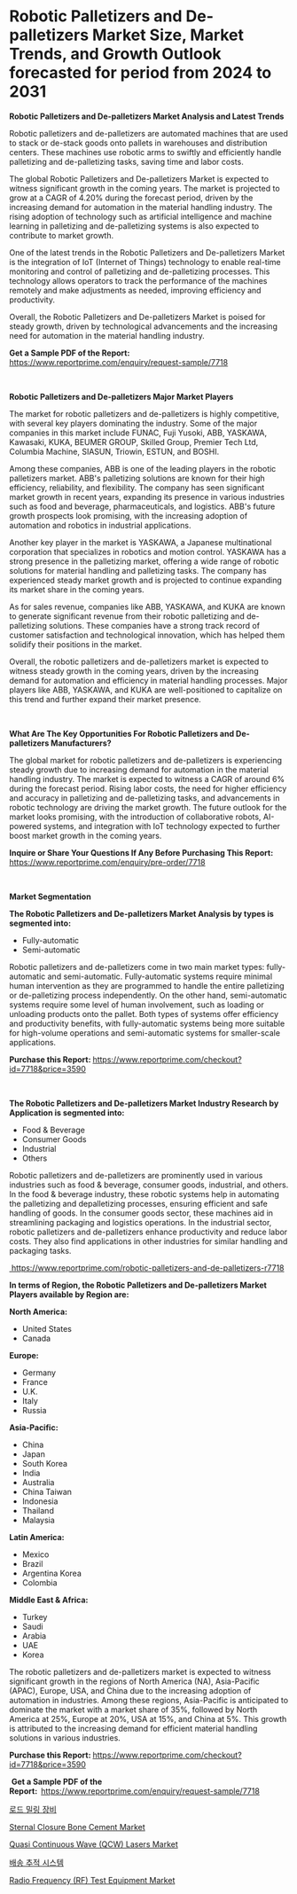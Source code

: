 <p><h1>Robotic Palletizers and De-palletizers Market Size, Market Trends, and Growth Outlook forecasted for period from 2024 to 2031</h1></p><p><strong>Robotic Palletizers and De-palletizers Market Analysis and Latest Trends</strong></p>
<p><p>Robotic palletizers and de-palletizers are automated machines that are used to stack or de-stack goods onto pallets in warehouses and distribution centers. These machines use robotic arms to swiftly and efficiently handle palletizing and de-palletizing tasks, saving time and labor costs.</p><p>The global Robotic Palletizers and De-palletizers Market is expected to witness significant growth in the coming years. The market is projected to grow at a CAGR of 4.20% during the forecast period, driven by the increasing demand for automation in the material handling industry. The rising adoption of technology such as artificial intelligence and machine learning in palletizing and de-palletizing systems is also expected to contribute to market growth.</p><p>One of the latest trends in the Robotic Palletizers and De-palletizers Market is the integration of IoT (Internet of Things) technology to enable real-time monitoring and control of palletizing and de-palletizing processes. This technology allows operators to track the performance of the machines remotely and make adjustments as needed, improving efficiency and productivity.</p><p>Overall, the Robotic Palletizers and De-palletizers Market is poised for steady growth, driven by technological advancements and the increasing need for automation in the material handling industry.</p></p>
<p><strong>Get a Sample PDF of the Report:&nbsp;</strong> <a href="https://www.reportprime.com/enquiry/request-sample/7718">https://www.reportprime.com/enquiry/request-sample/7718</a></p>
<p>&nbsp;</p>
<p><strong>Robotic Palletizers and De-palletizers Major Market Players</strong></p>
<p><p>The market for robotic palletizers and de-palletizers is highly competitive, with several key players dominating the industry. Some of the major companies in this market include FUNAC, Fuji Yusoki, ABB, YASKAWA, Kawasaki, KUKA, BEUMER GROUP, Skilled Group, Premier Tech Ltd, Columbia Machine, SIASUN, Triowin, ESTUN, and BOSHI.</p><p>Among these companies, ABB is one of the leading players in the robotic palletizers market. ABB's palletizing solutions are known for their high efficiency, reliability, and flexibility. The company has seen significant market growth in recent years, expanding its presence in various industries such as food and beverage, pharmaceuticals, and logistics. ABB's future growth prospects look promising, with the increasing adoption of automation and robotics in industrial applications.</p><p>Another key player in the market is YASKAWA, a Japanese multinational corporation that specializes in robotics and motion control. YASKAWA has a strong presence in the palletizing market, offering a wide range of robotic solutions for material handling and palletizing tasks. The company has experienced steady market growth and is projected to continue expanding its market share in the coming years.</p><p>As for sales revenue, companies like ABB, YASKAWA, and KUKA are known to generate significant revenue from their robotic palletizing and de-palletizing solutions. These companies have a strong track record of customer satisfaction and technological innovation, which has helped them solidify their positions in the market.</p><p>Overall, the robotic palletizers and de-palletizers market is expected to witness steady growth in the coming years, driven by the increasing demand for automation and efficiency in material handling processes. Major players like ABB, YASKAWA, and KUKA are well-positioned to capitalize on this trend and further expand their market presence.</p></p>
<p>&nbsp;</p>
<p><strong>What Are The Key Opportunities For Robotic Palletizers and De-palletizers Manufacturers?</strong></p>
<p><p>The global market for robotic palletizers and de-palletizers is experiencing steady growth due to increasing demand for automation in the material handling industry. The market is expected to witness a CAGR of around 6% during the forecast period. Rising labor costs, the need for higher efficiency and accuracy in palletizing and de-palletizing tasks, and advancements in robotic technology are driving the market growth. The future outlook for the market looks promising, with the introduction of collaborative robots, AI-powered systems, and integration with IoT technology expected to further boost market growth in the coming years.</p></p>
<p><strong>Inquire or Share Your Questions If Any Before Purchasing This Report:</strong> <a href="https://www.reportprime.com/enquiry/pre-order/7718">https://www.reportprime.com/enquiry/pre-order/7718</a></p>
<p>&nbsp;</p>
<p><strong>Market Segmentation</strong></p>
<p><strong>The Robotic Palletizers and De-palletizers Market Analysis by types is segmented into:</strong></p>
<p><ul><li>Fully-automatic</li><li>Semi-automatic</li></ul></p>
<p><p>Robotic palletizers and de-palletizers come in two main market types: fully-automatic and semi-automatic. Fully-automatic systems require minimal human intervention as they are programmed to handle the entire palletizing or de-palletizing process independently. On the other hand, semi-automatic systems require some level of human involvement, such as loading or unloading products onto the pallet. Both types of systems offer efficiency and productivity benefits, with fully-automatic systems being more suitable for high-volume operations and semi-automatic systems for smaller-scale applications.</p></p>
<p><strong>Purchase this Report:&nbsp;</strong><a href="https://www.reportprime.com/checkout?id=7718&price=3590">https://www.reportprime.com/checkout?id=7718&price=3590</a></p>
<p>&nbsp;</p>
<p><strong>The Robotic Palletizers and De-palletizers Market Industry Research by Application is segmented into:</strong></p>
<p><ul><li>Food & Beverage</li><li>Consumer Goods</li><li>Industrial</li><li>Others</li></ul></p>
<p><p>Robotic palletizers and de-palletizers are prominently used in various industries such as food & beverage, consumer goods, industrial, and others. In the food & beverage industry, these robotic systems help in automating the palletizing and depalletizing processes, ensuring efficient and safe handling of goods. In the consumer goods sector, these machines aid in streamlining packaging and logistics operations. In the industrial sector, robotic palletizers and de-palletizers enhance productivity and reduce labor costs. They also find applications in other industries for similar handling and packaging tasks.</p></p>
<p><a href="https://www.reportprime.com/robotic-palletizers-and-de-palletizers-r7718">&nbsp;https://www.reportprime.com/robotic-palletizers-and-de-palletizers-r7718</a></p>
<p><strong>In terms of Region, the Robotic Palletizers and De-palletizers Market Players available by Region are:</strong></p>
<p>
    <p> <strong> North America: </strong>
        <ul>
            <li>United States</li>
            <li>Canada</li>
        </ul>
        </p> 
    <p> <strong> Europe: </strong>
        <ul>
            <li>Germany</li>
            <li>France</li>
            <li>U.K.</li>
            <li>Italy</li>
            <li>Russia</li>
        </ul>
        </p> 
    <p> <strong> Asia-Pacific: </strong>
        <ul>
            <li>China</li>
            <li>Japan</li>
            <li>South Korea</li>
            <li>India</li>
            <li>Australia</li>
            <li>China Taiwan</li>
            <li>Indonesia</li>
            <li>Thailand</li>
            <li>Malaysia</li>
        </ul>
        </p> 
    <p> <strong> Latin America: </strong>
        <ul>
            <li>Mexico</li>
            <li>Brazil</li>
            <li>Argentina Korea</li>
            <li>Colombia</li>
        </ul>
        </p> 
    <p> <strong> Middle East & Africa: </strong>
        <ul>
            <li>Turkey</li>
            <li>Saudi</li>
            <li>Arabia</li>
            <li>UAE</li>
            <li>Korea</li>
        </ul>
    </p>
    </p>
<p><p>The robotic palletizers and de-palletizers market is expected to witness significant growth in the regions of North America (NA), Asia-Pacific (APAC), Europe, USA, and China due to the increasing adoption of automation in industries. Among these regions, Asia-Pacific is anticipated to dominate the market with a market share of 35%, followed by North America at 25%, Europe at 20%, USA at 15%, and China at 5%. This growth is attributed to the increasing demand for efficient material handling solutions in various industries.</p></p>
<p><strong>Purchase this Report: </strong><a href="https://www.reportprime.com/checkout?id=7718&price=3590">https://www.reportprime.com/checkout?id=7718&price=3590</a></p>
<p>&nbsp;<strong>Get a Sample PDF of the Report:&nbsp;&nbsp;</strong><a href="https://www.reportprime.com/enquiry/request-sample/7718">https://www.reportprime.com/enquiry/request-sample/7718</a></p>
<p><strong></strong></p>
<p><p><a href="https://github.com/royErdmtyan906778/Market-Research-Report-List-1/blob/main/526260972401.md">로드 밀링 장비</a></p><p><a href="https://www.linkedin.com/pulse/sternal-closure-bone-cement-market-centers-aspects-growth-texcc">Sternal Closure Bone Cement Market</a></p><p><a href="https://github.com/wusalecollins540tpqoz/Market-Research-Report-List-2/blob/main/quasi-continuous-wave-qcw-lasers-market.md">Quasi Continuous Wave (QCW) Lasers Market</a></p><p><a href="https://github.com/valroy852/Market-Research-Report-List-1/blob/main/477135372402.md">배송 추적 시스템</a></p><p><a href="https://github.com/kathiaseamanalvaradovlprc2h/Market-Research-Report-List-2/blob/main/radio-frequency-rf-test-equipment-market.md">Radio Frequency (RF) Test Equipment Market</a></p></p>